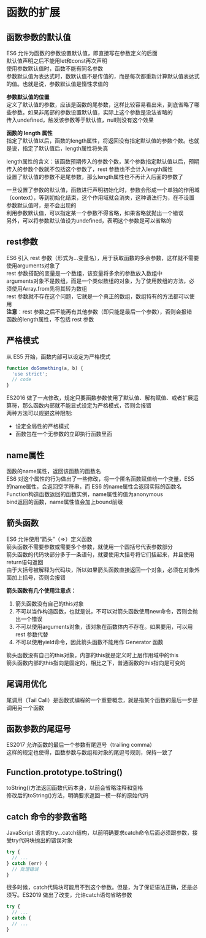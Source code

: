 函数的扩展
===

函数参数的默认值
---

ES6 允许为函数的参数设置默认值，即直接写在参数定义的后面  
默认值声明之后不能用let和const再次声明  
使用参数默认值时，函数不能有同名参数  
参数默认值为表达式时，数默认值不是传值的，而是每次都重新计算默认值表达式的值。也就是说，参数默认值是惰性求值的  

**参数默认值的位置**  
定义了默认值的参数，应该是函数的尾参数，这样比较容易看出来，到底省略了哪些参数。如果非尾部的参数设置默认值，实际上这个参数是没法省略的  
传入undefined，触发该参数等于默认值，null则没有这个效果  

**函数的 length 属性**  
指定了默认值以后，函数的length属性，将返回没有指定默认值的参数个数。也就是说，指定了默认值后，length属性将失真  

length属性的含义：该函数预期传入的参数个数，某个参数指定默认值以后，预期传入的参数个数就不包括这个参数了，rest 参数也不会计入length属性    
设置了默认值的参数不是尾参数，那么length属性也不再计入后面的参数了  

一旦设置了参数的默认值，函数进行声明初始化时，参数会形成一个单独的作用域（context），等到初始化结束，这个作用域就会消失，这种语法行为，在不设置参数默认值时，是不会出现的   
利用参数默认值，可以指定某一个参数不得省略，如果省略就抛出一个错误  
另外，可以将参数默认值设为undefined，表明这个参数是可以省略的  

rest参数
---

ES6 引入 rest 参数（形式为...变量名），用于获取函数的多余参数，这样就不需要使用arguments对象了  
rest 参数搭配的变量是一个数组，该变量将多余的参数放入数组中  
arguments对象不是数组，而是一个类似数组的对象，为了使用数组的方法，必须使用Array.from先将其转为数组  
rest 参数就不存在这个问题，它就是一个真正的数组，数组特有的方法都可以使用  
**注意**：rest 参数之后不能再有其他参数（即只能是最后一个参数），否则会报错  
函数的length属性，不包括 rest 参数  


严格模式
---
从 ES5 开始，函数内部可以设定为严格模式  
```js
function doSomething(a, b) {
  'use strict';
  // code
}
```
ES2016 做了一点修改，规定只要函数参数使用了默认值、解构赋值、或者扩展运算符，那么函数内部就不能显式设定为严格模式，否则会报错   
两种方法可以规避这种限制:  
* 设定全局性的严格模式  
* 函数包在一个无参数的立即执行函数里面  


name属性
---
函数的name属性，返回该函数的函数名  
ES6 对这个属性的行为做出了一些修改，将一个匿名函数赋值给一个变量，ES5 的name属性，会返回空字符串，而 ES6 的name属性会返回实际的函数名  
Function构造函数返回的函数实例，name属性的值为anonymous  
bind返回的函数，name属性值会加上bound前缀  


箭头函数 
---

ES6 允许使用“箭头”（=>）定义函数  
箭头函数不需要参数或需要多个参数，就使用一个圆括号代表参数部分  
箭头函数的代码块部分多于一条语句，就要使用大括号将它们括起来，并且使用return语句返回  
由于大括号被解释为代码块，所以如果箭头函数直接返回一个对象，必须在对象外面加上括号，否则会报错  

**箭头函数有几个使用注意点：**    
1.  箭头函数没有自己的this对象  
2. 不可以当作构造函数，也就是说，不可以对箭头函数使用new命令，否则会抛出一个错误  
3. 不可以使用arguments对象，该对象在函数体内不存在。如果要用，可以用 rest 参数代替  
4. 不可以使用yield命令，因此箭头函数不能用作 Generator 函数  

箭头函数没有自己的this对象，内部的this就是定义时上层作用域中的this  
箭头函数内部的this指向是固定的，相比之下，普通函数的this指向是可变的  


尾调用优化
---

尾调用（Tail Call）是函数式编程的一个重要概念，就是指某个函数的最后一步是调用另一个函数    


函数参数的尾逗号
--- 

ES2017 允许函数的最后一个参数有尾逗号（trailing comma）  
这样的规定也使得，函数参数与数组和对象的尾逗号规则，保持一致了  


Function.prototype.toString()
---

toString()方法返回函数代码本身，以前会省略注释和空格  
修改后的toString()方法，明确要求返回一模一样的原始代码  


catch 命令的参数省略
---
JavaScript 语言的try...catch结构，以前明确要求catch命令后面必须跟参数，接受try代码块抛出的错误对象  
```js
try {
  // ...
} catch (err) {
  // 处理错误
}
```
很多时候，catch代码块可能用不到这个参数。但是，为了保证语法正确，还是必须写。ES2019 做出了改变，允许catch语句省略参数  
```js
try {
  // ...
} catch {
  // ...
}
```












